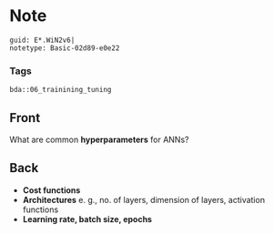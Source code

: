 # Note
```
guid: E*.WiN2v6|
notetype: Basic-02d89-e0e22
```

### Tags
```
bda::06_trainining_tuning
```

## Front
What are common <b>hyperparameters</b> for ANNs?

## Back
<ul>
  <li><b>Cost functions</b>
  <li><b>Architectures</b> e. g., no. of layers, dimension of
  layers, activation functions
  <li><b>Learning rate, batch size, epochs</b>
</ul>
